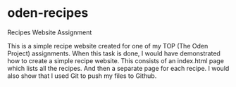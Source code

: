 # oden-recipes
Recipes Website Assignment

This is a simple recipe website created for one of my TOP (The Oden Project) assignments.
When this task is done, I would have demonstrated how to create a simple recipe website.
This consists of an index.html page which lists all the recipes. And then a separate
page for each recipe. I would also show that I used Git to push my files to Github.
